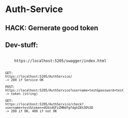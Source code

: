# Auth-Service


## HACK: Gernerate good token

## Dev-stuff:
<code>
    https://localhost:5205/swagger/index.html

    GET:
    https://localhost:5205/AuthService/
    -> 200 if Service OK

    POST:
    https://localhost:5205/AuthService?username=test&password=test
    -> token (string)

    GET:
    https://localhost:5205/AuthService/check?username=test&token=dGVzdGFzZHNdfgfdghZA%3D%3D
    -> 200 if OK, 400 if not OK
</code>
